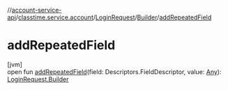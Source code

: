 //[account-service-api](../../../../index.md)/[classtime.service.account](../../index.md)/[LoginRequest](../index.md)/[Builder](index.md)/[addRepeatedField](add-repeated-field.md)

# addRepeatedField

[jvm]\
open fun [addRepeatedField](add-repeated-field.md)(field: Descriptors.FieldDescriptor, value: [Any](https://kotlinlang.org/api/latest/jvm/stdlib/kotlin/-any/index.html)): [LoginRequest.Builder](index.md)
